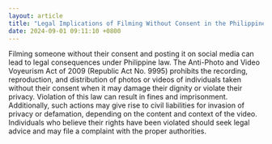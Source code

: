 ```yaml
---
layout: article
title: "Legal Implications of Filming Without Consent in the Philippines"
date: 2024-09-01 09:11:10 +0800
---
```


<p>Filming someone without their consent and posting it on social media can lead to legal consequences under Philippine law. The Anti-Photo and Video Voyeurism Act of 2009 (Republic Act No. 9995) prohibits the recording, reproduction, and distribution of photos or videos of individuals taken without their consent when it may damage their dignity or violate their privacy. Violation of this law can result in fines and imprisonment. Additionally, such actions may give rise to civil liabilities for invasion of privacy or defamation, depending on the content and context of the video. Individuals who believe their rights have been violated should seek legal advice and may file a complaint with the proper authorities.</p>
